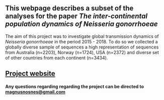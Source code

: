 
## This webpage describes a subset of the analyses for the paper *The inter-continental population dynamics of Neisseria gonorrhoeae*

The aim of this project was to investigate global transmission dynamics
of *Neisseria gonorrhoeae* in the period 2015 - 2018. To do so we
collected a globally diverse sample of sequences a high representation
of sequences from Australia (n=2203), Norway (n=1724), USA (n=2372) and
diverse set of other countries from each continent (n=3434).

## [Project website](https://magnusnosnes.github.io/10000_Ngon_genomes/)

#### Any questions regarding regarding the project can be directed to <magnusnosnes@gmail.com>
